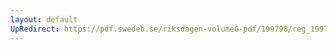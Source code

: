 ```yaml
---
layout: default
UpRedirect: https://pdf.swedeb.se/riksdagen-volumeG-pdf/199798/reg_199798/reg_199798_0007.pdf
---
```


